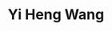 ---
# Display name
title: Yi Heng Wang

# Full name (for SEO)
first_name: Yi Heng
last_name: Wang

# Status emoji
status:
  icon: 📚

# Is this the primary user of the site?
superuser: true

# Role/position/tagline
role: Software Engineer

# Organizations/Affiliations to display in Biography blox
organizations:
  - name: University of Waterloo
    url: https://uwaterloo.ca/

# Social network links
# Need to use another icon? Simply download the SVG icon to your `assets/media/icons/` folder.
profiles:
  - icon: at-symbol
    url: 'yh38wang@uwaterloo.ca'
    label: E-mail Me
  - icon: brands/github
    url: https://github.com/etfrer-yi
  - icon: brands/linkedin
    url: https://www.linkedin.com/in/yi-heng-wang-a41a02163/

education:
  - area: Computer Science
    institution: Stanford University
    date_start: 2020-09-01
    date_end: 2025-05-01
    summary: |
      Honours Computer Science Student at the University of Waterloo, coop option

work:
  - position: Software Engineer Intern
    company_name: Setori.ai
    company_url: ''
    company_logo: ''
    date_start: 2024-01-01
    date_end: 2024-05-01
    summary: |
      Developed full-stack features for an AI companion Chrome extension
  - position: Software Developer Intern
    company_name: Intuit
    company_url: ''
    company_logo: ''
    date_start: 2023-05-01
    date_end: 2023-08-01
    summary: |
      Fixed UI bugs in TurboTax and its Storybook (UI library), built a command-line interface for dependency version management
  - position: Full Stack Developer Intern
    company_name: Empire Life Insurance
    company_url: ''
    company_logo: ''
    date_start: 2022-09-01
    date_end: 2022-12-01
    summary: |
      Created user management dashboard(s) using OAuth protocols/flows
  - position: Data Analytics Programming Assistant Intern
    company_name: Health Canada
    company_url: ''
    company_logo: ''
    date_start: 2022-09-01
    date_end: 2022-12-01
    summary: |
      Built data visualization tools for food scientists to visualize data filtered and processed via scripting


languages:
  - name: English
    percent: 100
  - name: French
    percent: 100
---